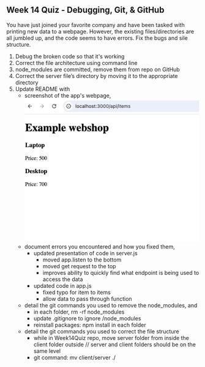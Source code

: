 ## Week 14 Quiz - Debugging, Git, & GitHub

You have just joined your favorite company and have been tasked with printing new data to a webpage. However, the existing files/directories are all jumbled up, and the code seems to have errors. Fix the bugs and sile structure. 

1. Debug the broken code so that it's working
2. Correct the file architecture using command line
3. node_modules are committed, remove them from repo on GitHub
4. Correct the server file’s directory by moving it to the appropriate directory
5. Update README with
    - screenshot of the app's webpage,
        ![screenshot](/Week14Quiz/client/assets/screenshot.png)
    - document errors you encountered and how you fixed them, 
        - updated presentation of code in server.js
            - moved app.listen to the bottom
            - moved get request to the top
            - improves ability to quickly find what endpoint is being used to access the data
        - updated code in app.js
            - fixed typo for item to items
            - allow data to pass through function
    - detail the git commands you used to remove the node_modules, and
        - in each folder, rm -rf node_modules
        - update .gitignore to ignore /node_modules
        - reinstall packages: npm install in each folder
    - detail the git commands you used to correct the file structure
        - while in Week14Quiz repo, move server folder from inside the client folder outside // server and client folders should be on the same level
        - git command: mv client/server ./ 